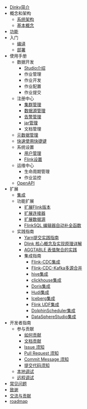 <!-- docs/zh-CN/_sidebar.md -->


- [Dinky简介](/zh-CN/introduce.md)
- 概念和架构
  - [系统架构](/zh-CN/architecture.md)
  - [基本概念](/zh-CN/concept.md)
- [功能](/zh-CN/feature.md)
- 入门
  - [编译](/zh-CN/quick_start/build.md)
  - [部署](/zh-CN/quick_start/deploy.md)
- 使用手册
  - 数据开发
    - [Studio介绍](/zh-CN/administrator-guide/Studio/studio_introduce.md)
    - 作业管理
    - 作业开发
    - 作业配置
    - 作业提交
  - 注册中心
    - [集群管理](/zh-CN/administrator-guide/registerCenter/cluster_manage.md)
    - [数据源管理](/zh-CN/administrator-guide/registerCenter/datasource_manage.md)
    - [告警管理](/zh-CN/administrator-guide/registerCenter/warning.md)
    - [jar管理](/zh-CN/administrator-guide/registerCenter/jar_manager.md)
    - 文档管理
  - [元数据管理](/zh-CN/administrator-guide/metadata.md)
  - [快速使用快捷键](/zh-CN/administrator-guide/Hotkey.md)
  - 系统设置
    - [用户管理](/zh-CN/administrator-guide/system_setting/user_management.md)
    - [Flink设置](/zh-CN/administrator-guide/system_setting/Flink_Setting.md)
  - 运维中心
    - 生命周期管理
    - 作业监控
  - [OpenAPI](/zh-CN/api/openapi.md)
- 扩展
  - [集成](/zh-CN/extend/integrate.md)
  - 功能扩展
    - [扩展Flink版本](/zh-CN/extend/flinkversion.md)
    - [扩展连接器](/zh-CN/extend/connector.md)
    - [扩展数据源](/zh-CN/extend/datasource.md)
    - [FlinkSQL 编辑器自动补全函数](/zh-CN/extend/completion.md)
  - 实践指南
    - [Yarn提交实践指南](/zh-CN/practice/yarnsubmit.md)
    - [Dlink 核心概念及实现原理详解](/zh-CN/practice/principle.md)
    - [AGGTABLE 表值聚合的实践](/zh-CN/practice/aggtable.md)
    - 集成指南
      - [Flink-CDC集成](/zh-CN/extend/flinkcdc.md)
      - [Flink-CDC-Kafka多源合并](/zh-CN/extend/Flink_CDC_kafka_Multi_source_merger.md)
      - [hive集成](/zh-CN/extend/hive.md)
      - [clickhouse集成](/zh-CN/extend/clickhouse.md)
      - [Doris集成](/zh-CN/extend/doris.md)
      - [Hudi集成](/zh-CN/extend/hudi.md)
      - [Iceberg集成](/zh-CN/extend/iceberg.md)
      - [Flink UDF集成](/zh-CN/extend/udf.md)
      - [DolphinScheduler集成](/zh-CN/extend/dolphinscheduler.md)
      - [DataSphereStudio集成](/zh-CN/extend/dataspherestudio.md)
- 开发者指南
  - 参与贡献
    - [如何贡献](/zh-CN/developer-guide/how_contribute.md)
    - [文档贡献](/zh-CN/developer-guide/document.md)
    - [Issue 须知](/zh-CN/developer-guide/issue.md)
    - [Pull Request 须知](/zh-CN/developer-guide/pull_request.md)
    - [Commit Message 须知](/zh-CN/developer-guide/commit_message.md)
    - [提交代码须知](/zh-CN/developer-guide/commit_code.md)
  - [本地调试](/zh-CN/developer-guide/local_debug.md)
  - [远程调试](/zh-CN/developer-guide/remote_debug.md)
- [常见问题](/zh-CN/FAQ.md)
- [致谢](/zh-CN/others/thanks.md)
- [交流与贡献](/zh-CN/others/comminicate.md)
- [roadmap](/zh-CN/roadmap.md)
